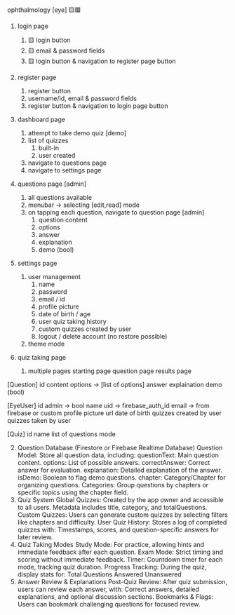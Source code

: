 ophthalmology [eye]
🟨🟥
1. login page
    1. 🟨 login button
    2. 🟨 email & password fields
    3. 🟨 login button & navigation to register page button

2. register page
    1. register button
    2. username/id, email & password fields
    3. register button & navigation to login page button

3. dashboard page
    1. attempt to take demo quiz [demo]
    2. list of quizzes
        1. built-in
        2. user created
    3. navigate to questions page
    4. navigate to settings page
    <!-- 5. details about progress of different quizzes -->

4. questions page [admin]
    1. all questions available
    2. menubar -> selecting [edit,read] mode
    3. on tapping each question, navigate to question page [admin]
        1. question content
        2. options
        3. answer
        4. explanation
        5. demo (bool)
5. settings page
    1. user management
        1. name
        2. password
        3. email / id
        4. profile picture
        5. date of birth / age
        6. user quiz taking history     
        7. custom quizzes created by user   
        8. logout / delete account (no restore possible)
    2. theme mode

6. quiz taking page
    1. multiple pages
        starting page
        question page
        results page


[Question]
id
content
options -> [list of options]
answer
explaination
demo (bool)

[EyeUser]
id
admin -> bool
name
uid -> firebase_auth_id
email -> from firebase or custom
profile picture url
date of birth
quizzes created by user
quizzes taken by user


[Quiz]
id 
name
list of questions
mode


2. Question Database (Firestore or Firebase Realtime Database)
Question Model: Store all question data, including:
questionText: Main question content.
options: List of possible answers.
correctAnswer: Correct answer for evaluation.
explanation: Detailed explanation of the answer.
isDemo: Boolean to flag demo questions.
chapter: Category/Chapter for organizing questions.
Categories: Group questions by chapters or specific topics using the chapter field.
3. Quiz System
Global Quizzes:
Created by the app owner and accessible to all users.
Metadata includes title, category, and totalQuestions.
Custom Quizzes:
Users can generate custom quizzes by selecting filters like chapters and difficulty.
User Quiz History:
Stores a log of completed quizzes with:
Timestamps, scores, and question-specific answers for later review.
4. Quiz Taking Modes
Study Mode:
For practice, allowing hints and immediate feedback after each question.
Exam Mode:
Strict timing and scoring without immediate feedback.
Timer:
Countdown timer for each mode, tracking quiz duration.
Progress Tracking:
During the quiz, display stats for:
Total Questions
Answered
Unanswered
5. Answer Review & Explanations
Post-Quiz Review:
After quiz submission, users can review each answer, with:
Correct answers, detailed explanations, and optional discussion sections.
Bookmarks & Flags:
Users can bookmark challenging questions for focused review.

